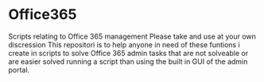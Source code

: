 # Office365
Scripts relating to Office 365 management
Please take and use at your own discression
This repositori is to help anyone in need of these funtions
i create in scripts to solve Office 365 admin tasks that are not solveable or are easier solved running a script than using the built in GUI of the admin portal. 
